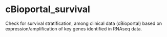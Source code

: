 # cBioportal_survival
Check for survival stratification, among clinical data (cBioportal) based on expression/amplification of key genes identified in RNAseq data.
